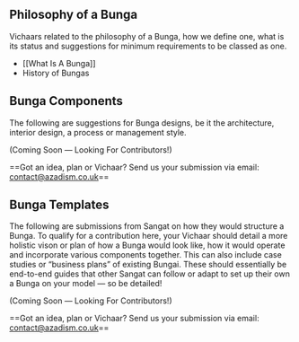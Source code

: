## Philosophy of a Bunga

Vichaars related to the philosophy of a Bunga, how we define one, what is its status and suggestions for minimum requirements to be classed as one.

- [[What Is A Bunga]]
- History of Bungas

## Bunga Components

The following are suggestions for Bunga designs, be it the architecture, interior design, a process or management style. 

(Coming Soon — Looking For Contributors!)

==Got an idea, plan or Vichaar? Send us your submission via email: contact@azadism.co.uk==

  

## Bunga Templates

The following are submissions from Sangat on how they would structure a Bunga. To qualify for a contribution here, your Vichaar should detail a more holistic vison or plan of how a Bunga would look like, how it would operate and incorporate various components together. This can also include case studies or “business plans” of existing Bungai. These should essentially be end-to-end guides that other Sangat can follow or adapt to set up their own a Bunga on your model — so be detailed!

(Coming Soon — Looking For Contributors!)

==Got an idea, plan or Vichaar? Send us your submission via email: contact@azadism.co.uk==